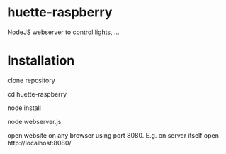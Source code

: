 # huette-raspberry
NodeJS webserver to control lights, ...

# Installation
clone repository

cd huette-raspberry

node install

node webserver.js

open website on any browser using port 8080. E.g. on server itself open http://localhost:8080/
